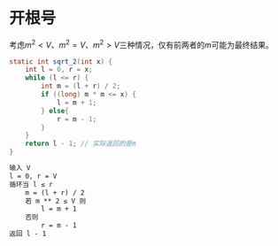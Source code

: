 # 开根号

考虑$m^2<V$、$m^2=V$、$m^2>V$三种情况，仅有前两者的$m$可能为最终结果。

```java
static int sqrt_2(int x) {
    int l = 0, r = x;
    while (l <= r) {
        int m = (l + r) / 2;
        if ((long) m * m <= x) {
            l = m + 1;
        } else{
            r = m - 1;
        }
    }
    return l - 1; // 实际返回的是m
}
```

```txt
输入 V
l = 0, r = V
循环当 l ≤ r
    m = (l + r) / 2
    若 m ** 2 ≤ V 则
        l = m + 1
    否则
        r = m - 1
返回 l - 1
```
